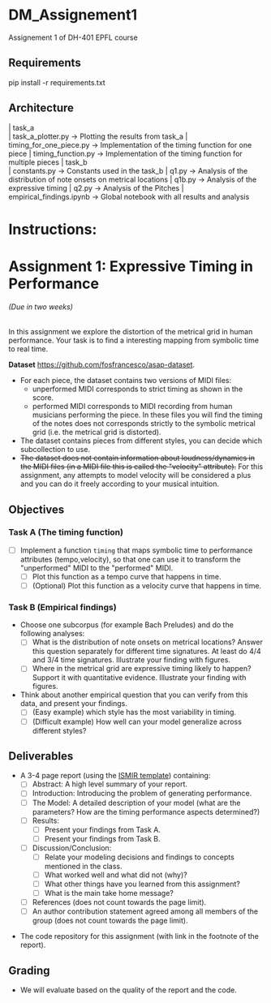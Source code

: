 # DM_Assignement1
Assignement 1 of DH-401 EPFL course

## Requirements

pip install -r requirements.txt

## Architecture

| task_a \
         | task_a_plotter.py -> Plotting the results from task_a
         | timing_for_one_piece.py -> Implementation of the timing function for one piece
         | timing_function.py -> Implementation of the timing function for multiple pieces
| task_b \
         | constants.py -> Constants used in the task_b
         | q1.py -> Analysis of the distribution of note onsets on metrical locations
         | q1b.py -> Analysis of the expressive timing
         | q2.py -> Analysis of the Pitches
| empirical_findings.ipynb -> Global notebook with all results and analysis

# Instructions:



<!-- # Group Project 1-3: Expressive performance 

In these three assignments, we apply the concepts learned in the class to generate expressive musical performance (in MIDI format) from symbolic score. 


- (The artistic approach) Students that has an artistic interest might spend more time on exploring how to create performance based on intuition and music theory/analysis and then subjectively reflect on the musical result.  

- (The scientific/engineering approach) Students with math/engineering background might spend more time on rigorous definitions, machine learning/exploratory data analysis, and quantitative evaluation.

Considering that the students are comming from a wide range of background, we welcome both approaches. 
 -->

# Assignment 1: Expressive Timing in Performance
###### (Due in two weeks)


In this assignment we explore the distortion of the metrical grid in human performance. Your task is to find a interesting mapping from symbolic time to real time. 
<!-- Your model should output a MIDI file with performance atributes (timing and dynamics). -->

<!-- Each group will use their model to ouput MIDI performance of Cello Suite No. 1 (BWV 1007) – Prelude. This piece is not in the dataset, but we will provide the symbolic score as well as the "unperformed" MIDI. To make things more fun, we will do an anonymous vote on moodle on which MIDI rendering is the most beautiful (voting result is not part of the assignment evaluation).
 -->

**Dataset**
https://github.com/fosfrancesco/asap-dataset.
- For each piece, the dataset contains two versions of MIDI files: 
    - unperformed MIDI corresponds to strict timing as shown in the score. 
    - performed MIDI corresponds to MIDI recording from human musicians performing the piece. In these files you will find the timing of the notes does not corresponds strictly to the symbolic metrical grid (i.e. the metrical grid is distorted).
- The dataset contains pieces from different styles, you can decide which subcollection to use.
- ~~The dataset does not contain information about loudness/dynamics in the MIDI files (in a MIDI file this is called the "velocity" attribute).~~ For this assignment, any attempts to model velocity will be considered a plus and you can do it freely according to your musical intuition. 

<!-- For this assignment we will only focus on Bach Preludes that have at least one MIDI performance. -->

## Objectives

### Task A (The timing function)

- [ ] Implement a function `timing` that maps symbolic time to performance attributes (tempo,velocity), so that one can use it to transform the "unperformed" MIDI to the "performed" MIDI. 
    - [ ] Plot this function as a tempo curve that happens in time.
    - [ ] (Optional) Plot this function as a velocity curve that happens in time.
<!-- You may model symbolic time as (Bar=2, quarterbeat=4, eighth_beat=1, ... ). Essentially you need to find a way to encode location of "leafs" on a metrical grid (which is a "tree"). -->
    
<!-- - [ ] Implement a function `performed_midi` from MIDI to MIDI where the user can input a function (like `timing`) from symbolic time to performance attributes.  -->



### Task B (Empirical findings)
- Choose one subcorpus (for example Bach Preludes) and do the following analyses:
    - [ ] What is the distribution of note onsets on metrical locations? Answer this question separately for different time signatures. At least do 4/4 and 3/4 time signatures. Illustrate your finding with figures.
    - [ ] Where in the metrical grid are expressive timing likely to happen? Support it with quantitative evidence. Illustrate your finding with figures.
- Think about another empirical question that you can verify from this data, and present your findings.
    - [ ] (Easy example) which style has the most variability in timing.
    - [ ] (Difficult example) How well can your model generalize across different styles?

<!-- 
### Task C (Main Objective)

Generate a MIDI file with expressive performance for the piece Cello Suite No. 1 (BWV 1007) – Prelude.

For this task you can choose any approaches:
- machine learning.
- musically-informed rules.
- freestyle (intuition).
 -->

## Deliverables

- A 3-4 page report (using the [ISMIR template](https://www.overleaf.com/latex/templates/paper-template-for-ismir/qctvwjqfmyzk)) containing:  
    - [ ] Abstract: A high level summary of your report.
    - [ ] Introduction: Introducing the problem of generating performance. 
    - [ ] The Model: A detailed description of your model (what are the parameters? How are the timing performance aspects determined?)
    - [ ] Results:
        - [ ] Present your findings from Task A.
        - [ ] Present your findings from Task B.
        
    - [ ] Discussion/Conclusion:
        - [ ] Relate your modeling decisions and findings to concepts mentioned in the class. 
        - [ ] What worked well and what did not (why)? 
        - [ ] What other things have you learned from this assignment?
        - [ ] What is the main take home message?
    - [ ] References (does not count towards the page limit).
    - [ ] An author contribution statement agreed among all members of the group (does not count towards the page limit).
    
<!-- - The MIDI file from Task C (with link in the footnote of the report). -->
- The code repository for this assignment (with link in the footnote of the report).

## Grading
- We will evaluate based on the quality of the report and the code.
<!-- - We will not grade based on the midi performance in task C.  -->

<!-- 
**Creative tasks:**

- [ ] **Baseline 0**: Performance with fixed velocity and timing.

- [ ] **Baseline 1**: Setting note velocity based on metrical weight.

- [ ] **Listen to the performance, pick one aspect that you want your algorthm to have. How does that translate to the mapping from symbolic score to timing and note velocity?

- [ ] **Read more about Zuckerkandl's "wave" interpretation of meter (Lecture 2). How may one design a function that output timing and dynamics based on the geometry of the wave? For example, experiment with allowing more timing flexibility on the position where the wave has less "momentum".
 
![Screenshot 2024-03-08 at 13.52.37](https://hackmd.io/_uploads/rkJ8qFdpa.png)

**Empirical questions:**

Use Music21 to load the midi file and think about the following:

- [ ] Which metrical position are accented the most? Does the distribution matches with traditional music theoretical claims. 
- [ ] Where in the metricial grid do expressive timing likely to happen? Support it with quantitative evidence.
- [ ] Think about another emperical question that you can verify from this data, and present your findings.
- [ ] Think about one way to define a MIDI performance model that can be trained from the data, and express it in mathematical forms. 


 -->
